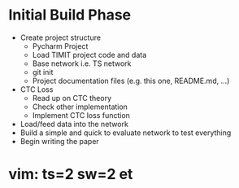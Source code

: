 # Initial Build Phase

* Create project structure
  * Pycharm Project
  * Load TIMIT project code and data
  * Base network i.e. TS network
  * git init
  * Project documentation files (e.g. this one, README.md, ...)
* CTC Loss
  * Read up on CTC theory
  * Check other implementation
  * Implement CTC loss function
* Load/feed data into the network
* Build a simple and quick to evaluate network to test everything
* Begin writing the paper


# vim: ts=2 sw=2 et

